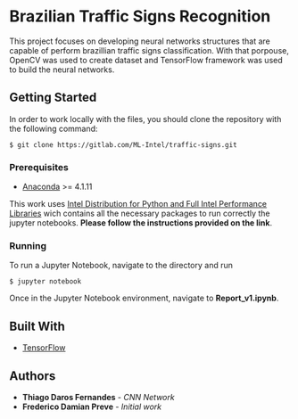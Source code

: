 # Brazilian Traffic Signs Recognition

This project focuses on developing neural networks structures that are capable of perform brazillian traffic signs classification. With that porpouse, OpenCV was used to create dataset and TensorFlow framework was used to build the neural networks. 

## Getting Started

In order to work locally with the files, you should clone the repository with the following command:
```
$ git clone https://gitlab.com/ML-Intel/traffic-signs.git
```

### Prerequisites

* [Anaconda](https://www.anaconda.com/download) >= 4.1.11

This work uses [Intel Distribution for Python and Full Intel Performance Libraries](https://software.intel.com/en-us/articles/using-intel-distribution-for-python-with-anaconda) wich contains all the necessary packages to run correctly the jupyter notebooks. **Please follow the instructions provided on the link**.


### Running

To run a Jupyter Notebook, navigate to the directory and run

```
$ jupyter notebook
```

Once in the Jupyter Notebook environment, navigate to **Report_v1.ipynb**.



## Built With

* [TensorFlow](https://www.tensorflow.org/)


## Authors

* **Thiago Daros Fernandes** - *CNN Network* 
* **Frederico Damian Preve** - *Initial work* 

